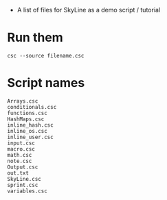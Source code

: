 * A list of files for SkyLine as a demo script / tutorial 

# Run them 

`csc --source filename.csc`

# Script names

```
Arrays.csc
conditionals.csc
functions.csc
HashMaps.csc
inline_hash.csc
inline_os.csc
inline_user.csc
input.csc
macro.csc
math.csc
note.csc
Output.csc
out.txt
SkyLine.csc
sprint.csc
variables.csc
```
